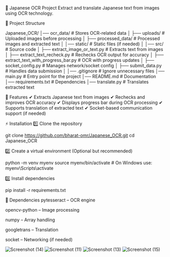 📌 Japanese OCR Project
Extract and translate Japanese text from images using OCR technology.

📂 Project Structure

Japanese_OCR/
│── ocr_data/                     # Stores OCR-related data
│   ├── uploads/                  # Uploaded images before processing
│   ├── processed_data/            # Processed images and extracted text
│
│── static/                        # Static files (if needed)
│
│── src/                           # Source code
│   ├── extract_image_or_text.py   # Extracts text from images
│   ├── extract_text_recheck.py    # Rechecks OCR output for accuracy
│   ├── extract_text_with_progress_bar.py # OCR with progress updates
│   ├── socket_config.py           # Manages network/socket config
│   ├── submit_data.py             # Handles data submission
│
│── .gitignore                     # Ignore unnecessary files
│── main.py                         # Entry point for the project
│── README.md                       # Documentation
│── requirements.txt                 # Dependencies
│── translate.py                     # Translates extracted text


🔹 Features
✔ Extracts Japanese text from images
✔ Rechecks and improves OCR accuracy
✔ Displays progress bar during OCR processing
✔ Supports translation of extracted text
✔ Socket-based communication support (if needed)

⚡ Installation
1️⃣ Clone the repository

git clone https://github.com/bharat-omr/Japanese_OCR.git
cd Japanese_OCR

2️⃣ Create a virtual environment (Optional but recommended)

python -m venv myenv
source myenv/bin/activate  # On Windows use: myenv\Scripts\activate

3️⃣ Install dependencies

pip install -r requirements.txt


📌 Dependencies
pytesseract – OCR engine

opencv-python – Image processing

numpy – Array handling

googletrans – Translation

socket – Networking (if needed)


![Screenshot (14)](https://github.com/user-attachments/assets/a03e1b60-40a1-4448-8644-5c378dbc4023)
![Screenshot (11)](https://github.com/user-attachments/assets/99588817-baf6-495a-96ca-d642606e8e50)
![Screenshot (13)](https://github.com/user-attachments/assets/7bc0c6b3-8634-4c8f-b34f-0ec1969782a2)
![Screenshot (15)](https://github.com/user-attachments/assets/22f4dbb6-230a-4a1d-a532-060ee83e3136)
